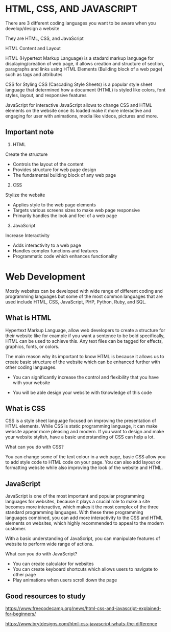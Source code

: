 # HTML, CSS, AND JAVASCRIPT


There are 3 different coding languages you want to be aware when you develop/design a website

They are HTML, CSS, and JavaScript

HTML Content and Layout

HTML (Hypertext Markup Language) is a stadard markup language for displaying/creation of web page, it allows creation and structure of section, paragraphs and links using HTML Elements (Building block of a web page) such as tags and attributes

CSS for Styling
CSS (Cascading Style Sheets) is a popular style sheet language that determined how a document (HTML) is styled like colors, font styles, layout, and responsive features

JavaScript for interactive
JavaScript allows to change CSS and HTML elements on the website once its loaded make it more interactive and engaging for user with animations, media like videos, pictures and more.


## Important note

1. HTML

Create the structure

- Controls the layout of the content
- Provides structure for web page design
- The fundamental building block of any web page

2. CSS

Stylize the website

- Applies style to the web page elements
- Targets various screens sizes to make web page responsive
- Primarily handles the look and feel of a web page

3. JavaScript

Increase Interactivity

- Adds interactivity to a web page
- Handles complex functions and features
- Programmatic code which enhances functionality


# Web Development

Mostly websites can be developed with wide range of different coding and programming languages but some of the most common languages that are used include HTML, CSS, JavaScript, PHP, Python, Ruby, and SQL.

## What is HTML

Hypertext Markup Language, allow web developers to create a structure for their website like for example if you want a sentence to be bold specifically, HTML can be used to achieve this. Any text files can be tagged for effects, graphics, fonts, or colors. 

The main reason why its important to know HTML is because it allows us to create basic structure of the website which can be enhanced further with other coding languages.

- You can significantly increase the control and flexibility that you have with your website

- You will be able design your website with tknowledge of this code


## What is CSS

CSS is a style sheet language focused on improving the presentation of HTML elements. While CSS is static programming language, it can make website appear more pleasing and modern. If you want to design and make your website stylish, have a basic understanding of CSS can help a lot.

What can you do with CSS?

You can change some of the text colour in a web page, basic CSS allow you to add style code to HTML code on your page. You can also add layout or formatting website while also improving the look of the website and HTML.

## JavaScript

JavaScript is one of the most important and popular programming languages for websites, because it plays a crucial role to make a site becomes more interactive, which makes it the most complex of the three standard programming languages. With these three programming languages combined, you can add more interactivity to the CSS and HTML elements on websites, which highly recommended to appeal to the modern customer.

With a basic understanding of JavaScript, you can manipulate features of website to perform wide range of actions.

What can you do with JavaScript?

- You can create calculator for websites
- You can create keyboard shortcuts which allows users to navigate to other page
- Play animations when users scroll down the page


## Good resources to study

https://www.freecodecamp.org/news/html-css-and-javascript-explained-for-beginners/

https://www.brytdesigns.com/html-css-javascript-whats-the-difference